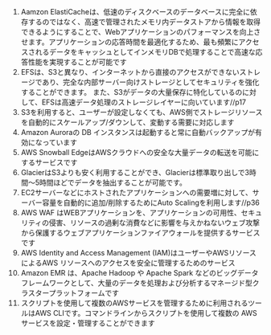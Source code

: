 1. Aamzon ElastiCacheは、低速のディスクベースのデータベースに完全に依存するのではなく、高速で管理されたメモリ内データストアから情報を取得できるようにすることで、Webアプリケーションのパフォーマンスを向上させます。アプリケーションの応答時間を最適化するため、最も頻繁にアクセスされるデータをキャッシュとしてインメモリDBで処理することで高速な応答性能を実現することが可能です
2. EFSは、S3と異なり、インターネットから直接のアクセスができないストレージであり、完全な内部サーバー向けストレージとしてセキュリティを強化することができます。 また、S3がデータの大量保存に特化しているのに対して、EFSは高速データ処理のストレージレイヤーに向いています//p17
3. S3を利用すると、ユーザーが設定しなくても、AWS側でストレージリソースを自動的にスケールアップ/ダウンして、変動する需要に対応します
4. Amazon Auroraの DB インスタンスは起動すると常に自動バックアップが有効になっています
5. AWS Snowball EdgeはAWSクラウドへの安全な大量データの転送を可能にするサービスです
6. GlacierはS3よりも安く利用することができ、Glacierは標準取り出しで3時間～5時間ほどでデータを抽出することが可能です。
7. EC2サーバーなどにホストされたアプリケーションへの需要増に対して、サーバー容量を自動的に追加/削除するためにAuto Scalingを利用します//p36
8. AWS WAF はWEBアプリケーションを、アプリケーションの可用性、セキュリティの侵害、リソースの過剰な消費などに影響を与えかねないウェブ攻撃から保護するウェブアプリケーションファイアウォールを提供するサービスです
9. AWS Identity and Access Management (IAM)はユーザーやAWSリソースによるAWS リソースへのアクセスを安全に管理するためのサービス
10. Amazon EMR は、Apache Hadoop や Apache Spark などのビッグデータフレームワークとして、大量のデータを処理および分析するマネージド型クラスタープラットフォームです
11. スクリプトを使用して複数のAWSサービスを管理するために利用されるツールはAWS CLIです。コマンドラインからスクリプトを使用して複数の AWS サービスを設定・管理することができます


